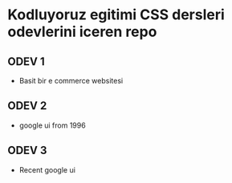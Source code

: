 # Kodluyoruz egitimi CSS dersleri odevlerini iceren repo

## ODEV 1 
-   Basit bir e commerce websitesi

## ODEV 2

- google ui from 1996

## ODEV 3

- Recent google ui